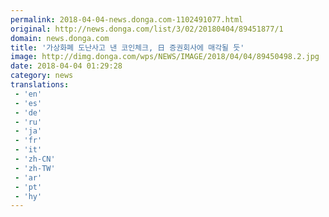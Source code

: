 ```yaml
---
permalink: 2018-04-04-news.donga.com-1102491077.html
original: http://news.donga.com/list/3/02/20180404/89451877/1
domain: news.donga.com
title: '가상화폐 도난사고 낸 코인체크, 日 증권회사에 매각될 듯'
image: http://dimg.donga.com/wps/NEWS/IMAGE/2018/04/04/89450498.2.jpg
date: 2018-04-04 01:29:28
category: news
translations: 
 - 'en'
 - 'es'
 - 'de'
 - 'ru'
 - 'ja'
 - 'fr'
 - 'it'
 - 'zh-CN'
 - 'zh-TW'
 - 'ar'
 - 'pt'
 - 'hy'
---
```


